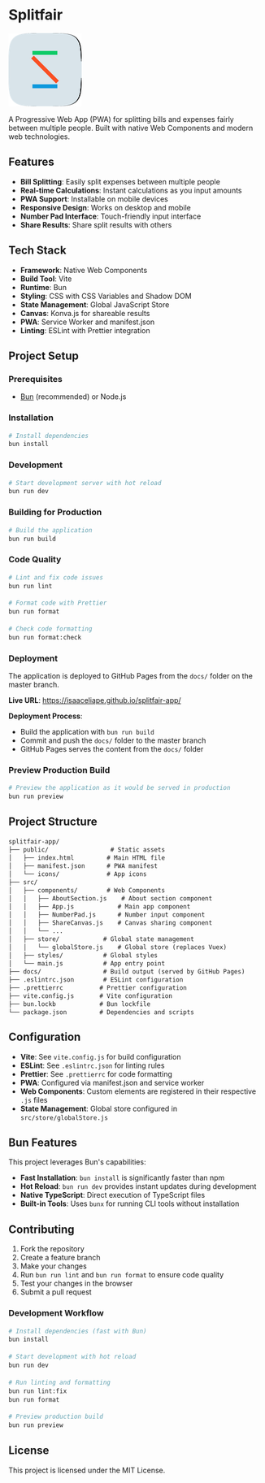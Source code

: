 # Splitfair

![Splitfair Logo](https://github.com/isaaceliape/splitfair-app/blob/master/public/icon-144x144.png?raw=true)

A Progressive Web App (PWA) for splitting bills and expenses fairly between multiple people. Built with native Web Components and modern web technologies.

## Features

- **Bill Splitting**: Easily split expenses between multiple people
- **Real-time Calculations**: Instant calculations as you input amounts
- **PWA Support**: Installable on mobile devices
- **Responsive Design**: Works on desktop and mobile
- **Number Pad Interface**: Touch-friendly input interface
- **Share Results**: Share split results with others

## Tech Stack

- **Framework**: Native Web Components
- **Build Tool**: Vite
- **Runtime**: Bun
- **Styling**: CSS with CSS Variables and Shadow DOM
- **State Management**: Global JavaScript Store
- **Canvas**: Konva.js for shareable results
- **PWA**: Service Worker and manifest.json
- **Linting**: ESLint with Prettier integration

## Project Setup

### Prerequisites

- [Bun](https://bun.sh/) (recommended) or Node.js

### Installation

```bash
# Install dependencies
bun install
```

### Development

```bash
# Start development server with hot reload
bun run dev
```

### Building for Production

```bash
# Build the application
bun run build
```

### Code Quality

```bash
# Lint and fix code issues
bun run lint

# Format code with Prettier
bun run format

# Check code formatting
bun run format:check
```

### Deployment

The application is deployed to GitHub Pages from the `docs/` folder on the master branch.

**Live URL**: https://isaaceliape.github.io/splitfair-app/

**Deployment Process**:

- Build the application with `bun run build`
- Commit and push the `docs/` folder to the master branch
- GitHub Pages serves the content from the `docs/` folder

### Preview Production Build

```bash
# Preview the application as it would be served in production
bun run preview
```

## Project Structure

```
splitfair-app/
├── public/                 # Static assets
│   ├── index.html         # Main HTML file
│   ├── manifest.json      # PWA manifest
│   └── icons/             # App icons
├── src/
│   ├── components/        # Web Components
│   │   ├── AboutSection.js    # About section component
│   │   ├── App.js            # Main app component
│   │   ├── NumberPad.js      # Number input component
│   │   ├── ShareCanvas.js    # Canvas sharing component
│   │   └── ...
│   ├── store/            # Global state management
│   │   └── globalStore.js    # Global store (replaces Vuex)
│   ├── styles/           # Global styles
│   └── main.js           # App entry point
├── docs/                 # Build output (served by GitHub Pages)
├── .eslintrc.json        # ESLint configuration
├── .prettierrc          # Prettier configuration
├── vite.config.js       # Vite configuration
├── bun.lockb            # Bun lockfile
└── package.json         # Dependencies and scripts
```

## Configuration

- **Vite**: See `vite.config.js` for build configuration
- **ESLint**: See `.eslintrc.json` for linting rules
- **Prettier**: See `.prettierrc` for code formatting
- **PWA**: Configured via manifest.json and service worker
- **Web Components**: Custom elements are registered in their respective `.js` files
- **State Management**: Global store configured in `src/store/globalStore.js`

## Bun Features

This project leverages Bun's capabilities:

- **Fast Installation**: `bun install` is significantly faster than npm
- **Hot Reload**: `bun run dev` provides instant updates during development
- **Native TypeScript**: Direct execution of TypeScript files
- **Built-in Tools**: Uses `bunx` for running CLI tools without installation

## Contributing

1. Fork the repository
2. Create a feature branch
3. Make your changes
4. Run `bun run lint` and `bun run format` to ensure code quality
5. Test your changes in the browser
6. Submit a pull request

### Development Workflow

```bash
# Install dependencies (fast with Bun)
bun install

# Start development with hot reload
bun run dev

# Run linting and formatting
bun run lint:fix
bun run format

# Preview production build
bun run preview
```

## License

This project is licensed under the MIT License.
